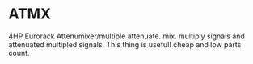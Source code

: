 # ATMX
4HP Eurorack Attenumixer/multiple
attenuate. mix. multiply signals and attenuated multipled signals. This thing is useful! cheap and low parts count.
